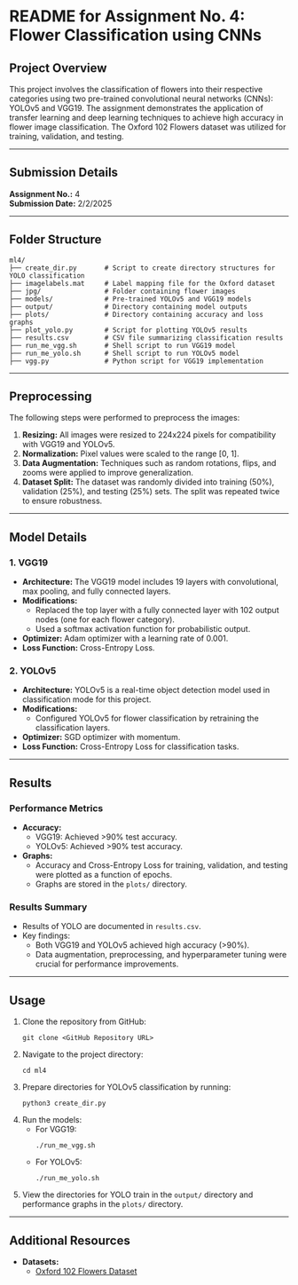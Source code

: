 # README for Assignment No. 4: Flower Classification using CNNs

## Project Overview
This project involves the classification of flowers into their respective categories using two pre-trained convolutional neural networks (CNNs): YOLOv5 and VGG19. The assignment demonstrates the application of transfer learning and deep learning techniques to achieve high accuracy in flower image classification. The Oxford 102 Flowers dataset was utilized for training, validation, and testing.

---

## Submission Details
**Assignment No.:** 4  
**Submission Date:** 2/2/2025  

---

## Folder Structure
```
ml4/
├── create_dir.py       # Script to create directory structures for YOLO classification
├── imagelabels.mat     # Label mapping file for the Oxford dataset
├── jpg/                # Folder containing flower images
├── models/             # Pre-trained YOLOv5 and VGG19 models
├── output/             # Directory containing model outputs
├── plots/              # Directory containing accuracy and loss graphs
├── plot_yolo.py        # Script for plotting YOLOv5 results
├── results.csv         # CSV file summarizing classification results
├── run_me_vgg.sh       # Shell script to run VGG19 model
├── run_me_yolo.sh      # Shell script to run YOLOv5 model
├── vgg.py              # Python script for VGG19 implementation
```

---

## Preprocessing
The following steps were performed to preprocess the images:
1. **Resizing:** All images were resized to 224x224 pixels for compatibility with VGG19 and YOLOv5.
2. **Normalization:** Pixel values were scaled to the range [0, 1].
3. **Data Augmentation:** Techniques such as random rotations, flips, and zooms were applied to improve generalization.
4. **Dataset Split:** The dataset was randomly divided into training (50%), validation (25%), and testing (25%) sets. The split was repeated twice to ensure robustness.

---

## Model Details
### 1. **VGG19**
- **Architecture:** The VGG19 model includes 19 layers with convolutional, max pooling, and fully connected layers.
- **Modifications:**
  - Replaced the top layer with a fully connected layer with 102 output nodes (one for each flower category).
  - Used a softmax activation function for probabilistic output.
- **Optimizer:** Adam optimizer with a learning rate of 0.001.
- **Loss Function:** Cross-Entropy Loss.

### 2. **YOLOv5**
- **Architecture:** YOLOv5 is a real-time object detection model used in classification mode for this project.
- **Modifications:**
  - Configured YOLOv5 for flower classification by retraining the classification layers.
- **Optimizer:** SGD optimizer with momentum.
- **Loss Function:** Cross-Entropy Loss for classification tasks.

---

## Results
### Performance Metrics
- **Accuracy:**
  - VGG19: Achieved >90% test accuracy.
  - YOLOv5: Achieved >90% test accuracy.
- **Graphs:**
  - Accuracy and Cross-Entropy Loss for training, validation, and testing were plotted as a function of epochs.
  - Graphs are stored in the `plots/` directory.

### Results Summary
- Results of YOLO are documented in `results.csv`.
- Key findings:
  - Both VGG19 and YOLOv5 achieved high accuracy (>90%).
  - Data augmentation, preprocessing, and hyperparameter tuning were crucial for performance improvements.

---

## Usage
1. Clone the repository from GitHub:
   ```
   git clone <GitHub Repository URL>
   ```
2. Navigate to the project directory:
   ```
   cd ml4
   ```
3. Prepare directories for YOLOv5 classification by running:
   ```
   python3 create_dir.py
   ```
4. Run the models:
   - For VGG19:
     ```
     ./run_me_vgg.sh
     ```
   - For YOLOv5:
     ```
     ./run_me_yolo.sh
     ```
5. View the directories for YOLO train in the `output/` directory and performance graphs in the `plots/` directory.

---

## Additional Resources
- **Datasets:**
  - [Oxford 102 Flowers Dataset](https://www.robots.ox.ac.uk/~vgg/data/flowers/102/)



